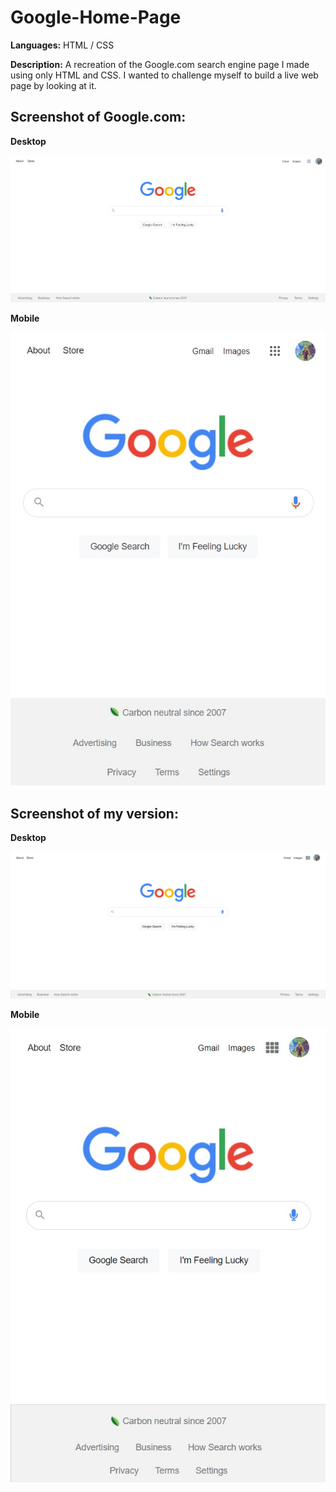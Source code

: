 # Google-Home-Page
**Languages:** HTML / CSS

**Description:** A recreation of the Google.com search engine page I made using only HTML and CSS. I wanted to challenge myself to build a live web page by looking at it.

## Screenshot of Google.com:

**Desktop**

![](imgs/Screenshot-of-Google.jpg)

**Mobile**

![](imgs/Screenshot-of-Google-Mobile.jpg)

## Screenshot of my version:

**Desktop**

![](imgs/Pat-Kelly-Version-Screenshot.jpg)

**Mobile**

![](imgs/Pat-Kelly-Version-Screenshot-Mobile.jpg)
